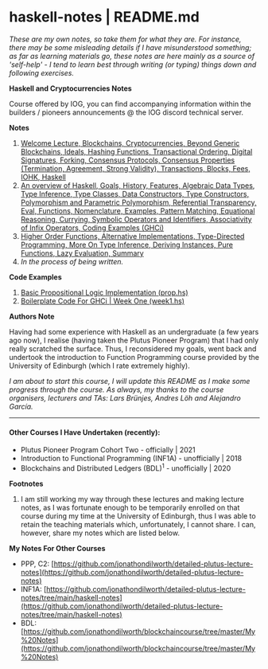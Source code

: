 # haskell-notes | README.md

*These are my own notes, so take them for what they are. For instance, there may be some misleading details if I have misunderstood something; as far as learning materials go, these notes are here mainly as a source of 'self-help' - I tend to learn best through writing (or typing) things down and following exercises.*

**Haskell and Cryptocurrencies Notes**

Course offered by IOG, you can find accompanying information within the builders / pioneers announcements @ the IOG discord technical server.

**Notes**

1. [Welcome Lecture, Blockchains, Cryptocurrencies, Beyond Generic Blockchains, Ideals, Hashing Functions, Transactional Ordering, Digital Signatures, Forking, Consensus Protocols, Consensus Properties (Termination, Agreement, Strong Validity), Transactions, Blocks, Fees, IOHK, Haskell](010-Welcome.md)
2. [An overview of Haskell, Goals, History, Features, Algebraic Data Types, Type Inference, Type Classes, Data Constructors, Type Constructors, Polymorphism and Parametric Polymorphism, Referential Transparency, Eval, Functions, Nomenclature, Examples, Pattern Matching, Equational Reasoning, Currying, Symbolic Operators and Identifiers, Associativity of Infix Operators, Coding Examples (GHCi)](011-An-Overview-of-Haskell.md)
3. [Higher Order Functions, Alternative Implementations, Type-Directed Programming, More On Type Inference, Deriving Instances, Pure Functions, Lazy Evaluation, Summary](012-An-Overview-Of-Haskell.md)
4. *In the process of being written.*

**Code Examples**

1. [Basic Propositional Logic Implementation (prop.hs)](code_examples/prop.hs)
2. [Boilerplate Code For GHCi | Week One (week1.hs)](code_examples/week1.hs)

**Authors Note**

Having had some experience with Haskell as an undergraduate (a few years ago now), I realise (having taken the Plutus Pioneer Program) that I had only really scratched the surface. Thus, I reconsidered my goals, went back and undertook the introduction to Function Programming course provided by the University of Edinburgh (which I rate extremely highly).

*I am about to start this course, I will update this README as I make some progress through the course. As always, my thanks to the course organisers, lecturers and TAs: Lars Brünjes, Andres Löh and Alejandro García.*

<hr />

#### Other Courses I Have Undertaken (recently):

* Plutus Pioneer Program Cohort Two - officially | 2021
* Introduction to Functional Programming (INF1A) - unofficially | 2018
* Blockchains and Distributed Ledgers (BDL)<sup>1</sup> - unofficially | 2020

**Footnotes**

1. I am still working my way through these lectures and making lecture notes, as I was fortunate enough to be temporarily enrolled on that course during my time at the University of Edinburgh, thus I was able to retain the teaching materials which, unfortunately, I cannot share. I can, however, share my notes which are listed below.

**My Notes For Other Courses**

* PPP, C2: [https://github.com/jonathondilworth/detailed-plutus-lecture-notes](https://github.com/jonathondilworth/detailed-plutus-lecture-notes)
* INF1A: [https://github.com/jonathondilworth/detailed-plutus-lecture-notes/tree/main/haskell-notes](https://github.com/jonathondilworth/detailed-plutus-lecture-notes/tree/main/haskell-notes)
* BDL: [https://github.com/jonathondilworth/blockchaincourse/tree/master/My%20Notes](https://github.com/jonathondilworth/blockchaincourse/tree/master/My%20Notes)

